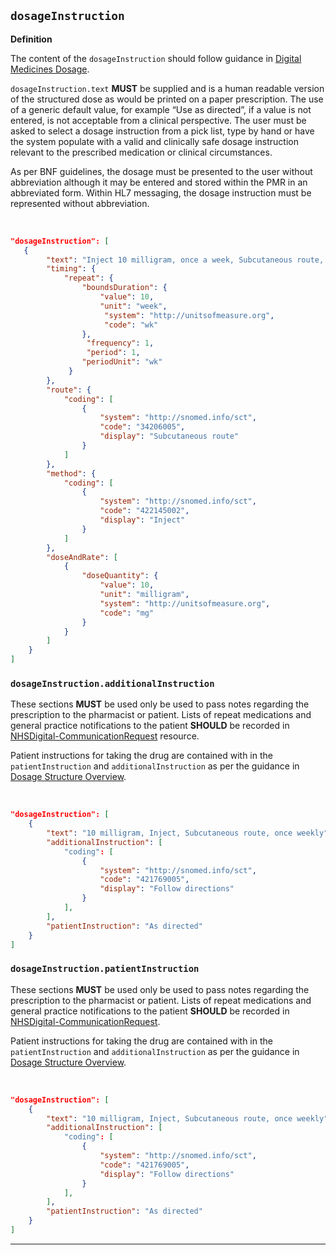 ## `dosageInstruction`

<b>Definition</b><br>

The content of the `dosageInstruction` should follow guidance in [Digital Medicines Dosage](https://simplifier.net/guide/ukcoreimplementationguideformedicines/ElementDosage).


`dosageInstruction.text` **MUST** be supplied and is a human readable version of the structured dose as would be printed on a paper prescription. The use of a generic default value, for example “Use as directed”, if a value is not entered, is not acceptable from a clinical perspective. The user must be asked to select a dosage instruction from a pick list, type by hand or have the system populate with a valid and clinically safe dosage instruction relevant to the prescribed medication or clinical circumstances.

As per BNF guidelines, the dosage must be presented to the user without abbreviation although it may be entered and stored within the PMR in an abbreviated form. Within HL7 messaging, the dosage instruction must be represented without abbreviation.

<br>

```json
"dosageInstruction": [
   {
        "text": "Inject 10 milligram, once a week, Subcutaneous route, for 10 weeks",
        "timing": {
            "repeat": {
                "boundsDuration": {
                    "value": 10,
                    "unit": "week",
                     "system": "http://unitsofmeasure.org",
                     "code": "wk"
                },
                 "frequency": 1,
                 "period": 1,
                "periodUnit": "wk"
             }
        },
        "route": {
            "coding": [
                {
                    "system": "http://snomed.info/sct",
                    "code": "34206005",
                    "display": "Subcutaneous route"
                }
            ]
        },
        "method": {
            "coding": [
                {
                    "system": "http://snomed.info/sct",
                    "code": "422145002",
                    "display": "Inject"
                }
            ]
        },
        "doseAndRate": [
            {
                "doseQuantity": {
                    "value": 10,
                    "unit": "milligram",
                    "system": "http://unitsofmeasure.org",
                    "code": "mg"
                }
            }
        ]
    }
]
```

### `dosageInstruction.additionalInstruction`

These sections **MUST** be used only be used to pass notes regarding the prescription to the pharmacist or patient. Lists of repeat medications and general practice notifications to the patient **SHOULD** be recorded in [NHSDigital-CommunicationRequest](https://simplifier.net/guide/nhsdigital/NHSDigital-CommunicationRequest) resource.

Patient instructions for taking the drug are contained with in the `patientInstruction` and `additionalInstruction` as per the guidance in [Dosage Structure Overview](https://developer.nhs.uk/apis/dose-syntax-implementation/dosage-overview.html).

<br>

```json
"dosageInstruction": [
    {
        "text": "10 milligram, Inject, Subcutaneous route, once weekly",
        "additionalInstruction": [
            "coding": [
                {
                    "system": "http://snomed.info/sct",
                    "code": "421769005",
                    "display": "Follow directions"
                }
            ],
        ],
        "patientInstruction": "As directed"
    }
]
```

### `dosageInstruction.patientInstruction`

These sections **MUST** be used only be used to pass notes regarding the prescription to the pharmacist or patient. Lists of repeat medications and general practice notifications to the patient **SHOULD** be recorded in [NHSDigital-CommunicationRequest](https://simplifier.net/guide/nhsdigital/NHSDigital-CommunicationRequest).

Patient instructions for taking the drug are contained with in the `patientInstruction` and `additionalInstruction` as per the guidance in [Dosage Structure Overview](https://developer.nhs.uk/apis/dose-syntax-implementation/dosage-overview.html).

<br>

```json
"dosageInstruction": [
    {
        "text": "10 milligram, Inject, Subcutaneous route, once weekly",
        "additionalInstruction": [
            "coding": [
                {
                    "system": "http://snomed.info/sct",
                    "code": "421769005",
                    "display": "Follow directions"
                }
            ],
        ],
        "patientInstruction": "As directed"
    }
]
```
---
